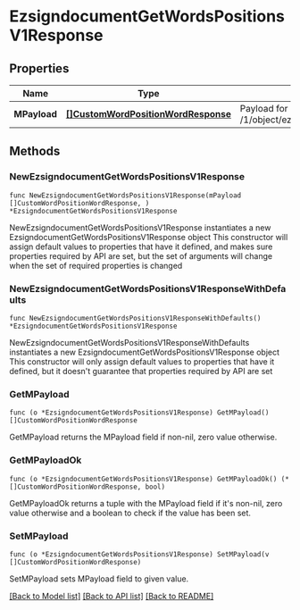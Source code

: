 # EzsigndocumentGetWordsPositionsV1Response

## Properties

Name | Type | Description | Notes
------------ | ------------- | ------------- | -------------
**MPayload** | [**[]CustomWordPositionWordResponse**](CustomWordPositionWordResponse.md) | Payload for POST /1/object/ezsigndocument/{pkiEzsigndocumentID}/getWordsPositions | 

## Methods

### NewEzsigndocumentGetWordsPositionsV1Response

`func NewEzsigndocumentGetWordsPositionsV1Response(mPayload []CustomWordPositionWordResponse, ) *EzsigndocumentGetWordsPositionsV1Response`

NewEzsigndocumentGetWordsPositionsV1Response instantiates a new EzsigndocumentGetWordsPositionsV1Response object
This constructor will assign default values to properties that have it defined,
and makes sure properties required by API are set, but the set of arguments
will change when the set of required properties is changed

### NewEzsigndocumentGetWordsPositionsV1ResponseWithDefaults

`func NewEzsigndocumentGetWordsPositionsV1ResponseWithDefaults() *EzsigndocumentGetWordsPositionsV1Response`

NewEzsigndocumentGetWordsPositionsV1ResponseWithDefaults instantiates a new EzsigndocumentGetWordsPositionsV1Response object
This constructor will only assign default values to properties that have it defined,
but it doesn't guarantee that properties required by API are set

### GetMPayload

`func (o *EzsigndocumentGetWordsPositionsV1Response) GetMPayload() []CustomWordPositionWordResponse`

GetMPayload returns the MPayload field if non-nil, zero value otherwise.

### GetMPayloadOk

`func (o *EzsigndocumentGetWordsPositionsV1Response) GetMPayloadOk() (*[]CustomWordPositionWordResponse, bool)`

GetMPayloadOk returns a tuple with the MPayload field if it's non-nil, zero value otherwise
and a boolean to check if the value has been set.

### SetMPayload

`func (o *EzsigndocumentGetWordsPositionsV1Response) SetMPayload(v []CustomWordPositionWordResponse)`

SetMPayload sets MPayload field to given value.



[[Back to Model list]](../README.md#documentation-for-models) [[Back to API list]](../README.md#documentation-for-api-endpoints) [[Back to README]](../README.md)


